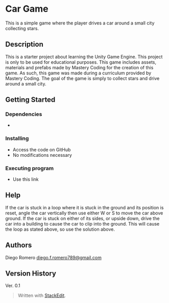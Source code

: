 # Car Game

This is a simple game where the player drives a car around a small city collecting stars. 

## Description

This is a starter project about learning the Unity Game Engine. This project is only to be used for educational purposes. This game includes assets, materials and prefabs made by Mastery Coding for the creation of this game. As such, this game was made during a curriculum provided by Mastery Coding. The goal of the game is simply to collect stars and drive around a small city. 

## Getting Started

### Dependencies

* 

### Installing

* Access the code on GitHub
* No modifications necessary

### Executing program

* Use this link 

## Help

If the car is stuck in a loop where it is stuck in the ground and its position is reset,
angle the car vertically then use either W or S to move the car above ground. 
If the car is stuck on either of its sides, or upside down, drive the car into a building to cause the car to clip into the ground. This will cause the loop as stated above, so use the solution above. 

## Authors

Diego Romero
diego.f.romero789@gmail.com


## Version History

Ver. 0.1
> Written with [StackEdit](https://stackedit.io/).
